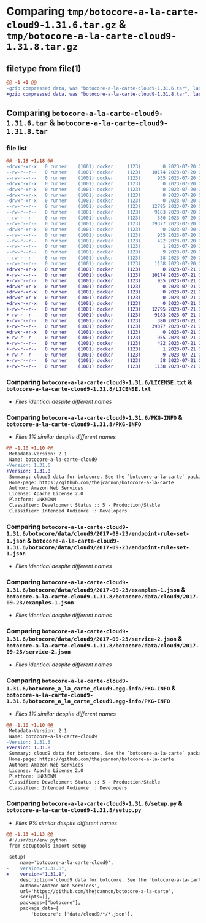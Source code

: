 # Comparing `tmp/botocore-a-la-carte-cloud9-1.31.6.tar.gz` & `tmp/botocore-a-la-carte-cloud9-1.31.8.tar.gz`

## filetype from file(1)

```diff
@@ -1 +1 @@
-gzip compressed data, was "botocore-a-la-carte-cloud9-1.31.6.tar", last modified: Thu Jul 20 01:20:01 2023, max compression
+gzip compressed data, was "botocore-a-la-carte-cloud9-1.31.8.tar", last modified: Fri Jul 21 01:21:10 2023, max compression
```

## Comparing `botocore-a-la-carte-cloud9-1.31.6.tar` & `botocore-a-la-carte-cloud9-1.31.8.tar`

### file list

```diff
@@ -1,18 +1,18 @@
-drwxr-xr-x   0 runner    (1001) docker     (123)        0 2023-07-20 01:20:01.962535 botocore-a-la-carte-cloud9-1.31.6/
--rw-r--r--   0 runner    (1001) docker     (123)    10174 2023-07-20 01:20:01.000000 botocore-a-la-carte-cloud9-1.31.6/LICENSE.txt
--rw-r--r--   0 runner    (1001) docker     (123)      955 2023-07-20 01:20:01.962535 botocore-a-la-carte-cloud9-1.31.6/PKG-INFO
-drwxr-xr-x   0 runner    (1001) docker     (123)        0 2023-07-20 01:20:01.962535 botocore-a-la-carte-cloud9-1.31.6/botocore/
-drwxr-xr-x   0 runner    (1001) docker     (123)        0 2023-07-20 01:20:01.962535 botocore-a-la-carte-cloud9-1.31.6/botocore/data/
-drwxr-xr-x   0 runner    (1001) docker     (123)        0 2023-07-20 01:20:01.962535 botocore-a-la-carte-cloud9-1.31.6/botocore/data/cloud9/
-drwxr-xr-x   0 runner    (1001) docker     (123)        0 2023-07-20 01:20:01.962535 botocore-a-la-carte-cloud9-1.31.6/botocore/data/cloud9/2017-09-23/
--rw-r--r--   0 runner    (1001) docker     (123)    12795 2023-07-20 01:19:55.000000 botocore-a-la-carte-cloud9-1.31.6/botocore/data/cloud9/2017-09-23/endpoint-rule-set-1.json
--rw-r--r--   0 runner    (1001) docker     (123)     9183 2023-07-20 01:19:55.000000 botocore-a-la-carte-cloud9-1.31.6/botocore/data/cloud9/2017-09-23/examples-1.json
--rw-r--r--   0 runner    (1001) docker     (123)      380 2023-07-20 01:19:55.000000 botocore-a-la-carte-cloud9-1.31.6/botocore/data/cloud9/2017-09-23/paginators-1.json
--rw-r--r--   0 runner    (1001) docker     (123)    39377 2023-07-20 01:19:55.000000 botocore-a-la-carte-cloud9-1.31.6/botocore/data/cloud9/2017-09-23/service-2.json
-drwxr-xr-x   0 runner    (1001) docker     (123)        0 2023-07-20 01:20:01.962535 botocore-a-la-carte-cloud9-1.31.6/botocore_a_la_carte_cloud9.egg-info/
--rw-r--r--   0 runner    (1001) docker     (123)      955 2023-07-20 01:20:01.000000 botocore-a-la-carte-cloud9-1.31.6/botocore_a_la_carte_cloud9.egg-info/PKG-INFO
--rw-r--r--   0 runner    (1001) docker     (123)      422 2023-07-20 01:20:01.000000 botocore-a-la-carte-cloud9-1.31.6/botocore_a_la_carte_cloud9.egg-info/SOURCES.txt
--rw-r--r--   0 runner    (1001) docker     (123)        1 2023-07-20 01:20:01.000000 botocore-a-la-carte-cloud9-1.31.6/botocore_a_la_carte_cloud9.egg-info/dependency_links.txt
--rw-r--r--   0 runner    (1001) docker     (123)        9 2023-07-20 01:20:01.000000 botocore-a-la-carte-cloud9-1.31.6/botocore_a_la_carte_cloud9.egg-info/top_level.txt
--rw-r--r--   0 runner    (1001) docker     (123)       38 2023-07-20 01:20:01.962535 botocore-a-la-carte-cloud9-1.31.6/setup.cfg
--rw-r--r--   0 runner    (1001) docker     (123)     1138 2023-07-20 01:20:01.000000 botocore-a-la-carte-cloud9-1.31.6/setup.py
+drwxr-xr-x   0 runner    (1001) docker     (123)        0 2023-07-21 01:21:10.214727 botocore-a-la-carte-cloud9-1.31.8/
+-rw-r--r--   0 runner    (1001) docker     (123)    10174 2023-07-21 01:21:09.000000 botocore-a-la-carte-cloud9-1.31.8/LICENSE.txt
+-rw-r--r--   0 runner    (1001) docker     (123)      955 2023-07-21 01:21:10.214727 botocore-a-la-carte-cloud9-1.31.8/PKG-INFO
+drwxr-xr-x   0 runner    (1001) docker     (123)        0 2023-07-21 01:21:10.214727 botocore-a-la-carte-cloud9-1.31.8/botocore/
+drwxr-xr-x   0 runner    (1001) docker     (123)        0 2023-07-21 01:21:10.214727 botocore-a-la-carte-cloud9-1.31.8/botocore/data/
+drwxr-xr-x   0 runner    (1001) docker     (123)        0 2023-07-21 01:21:10.214727 botocore-a-la-carte-cloud9-1.31.8/botocore/data/cloud9/
+drwxr-xr-x   0 runner    (1001) docker     (123)        0 2023-07-21 01:21:10.214727 botocore-a-la-carte-cloud9-1.31.8/botocore/data/cloud9/2017-09-23/
+-rw-r--r--   0 runner    (1001) docker     (123)    12795 2023-07-21 01:21:06.000000 botocore-a-la-carte-cloud9-1.31.8/botocore/data/cloud9/2017-09-23/endpoint-rule-set-1.json
+-rw-r--r--   0 runner    (1001) docker     (123)     9183 2023-07-21 01:21:06.000000 botocore-a-la-carte-cloud9-1.31.8/botocore/data/cloud9/2017-09-23/examples-1.json
+-rw-r--r--   0 runner    (1001) docker     (123)      380 2023-07-21 01:21:06.000000 botocore-a-la-carte-cloud9-1.31.8/botocore/data/cloud9/2017-09-23/paginators-1.json
+-rw-r--r--   0 runner    (1001) docker     (123)    39377 2023-07-21 01:21:06.000000 botocore-a-la-carte-cloud9-1.31.8/botocore/data/cloud9/2017-09-23/service-2.json
+drwxr-xr-x   0 runner    (1001) docker     (123)        0 2023-07-21 01:21:10.214727 botocore-a-la-carte-cloud9-1.31.8/botocore_a_la_carte_cloud9.egg-info/
+-rw-r--r--   0 runner    (1001) docker     (123)      955 2023-07-21 01:21:10.000000 botocore-a-la-carte-cloud9-1.31.8/botocore_a_la_carte_cloud9.egg-info/PKG-INFO
+-rw-r--r--   0 runner    (1001) docker     (123)      422 2023-07-21 01:21:10.000000 botocore-a-la-carte-cloud9-1.31.8/botocore_a_la_carte_cloud9.egg-info/SOURCES.txt
+-rw-r--r--   0 runner    (1001) docker     (123)        1 2023-07-21 01:21:10.000000 botocore-a-la-carte-cloud9-1.31.8/botocore_a_la_carte_cloud9.egg-info/dependency_links.txt
+-rw-r--r--   0 runner    (1001) docker     (123)        9 2023-07-21 01:21:10.000000 botocore-a-la-carte-cloud9-1.31.8/botocore_a_la_carte_cloud9.egg-info/top_level.txt
+-rw-r--r--   0 runner    (1001) docker     (123)       38 2023-07-21 01:21:10.214727 botocore-a-la-carte-cloud9-1.31.8/setup.cfg
+-rw-r--r--   0 runner    (1001) docker     (123)     1138 2023-07-21 01:21:09.000000 botocore-a-la-carte-cloud9-1.31.8/setup.py
```

### Comparing `botocore-a-la-carte-cloud9-1.31.6/LICENSE.txt` & `botocore-a-la-carte-cloud9-1.31.8/LICENSE.txt`

 * *Files identical despite different names*

### Comparing `botocore-a-la-carte-cloud9-1.31.6/PKG-INFO` & `botocore-a-la-carte-cloud9-1.31.8/PKG-INFO`

 * *Files 1% similar despite different names*

```diff
@@ -1,10 +1,10 @@
 Metadata-Version: 2.1
 Name: botocore-a-la-carte-cloud9
-Version: 1.31.6
+Version: 1.31.8
 Summary: cloud9 data for botocore. See the `botocore-a-la-carte` package for more info.
 Home-page: https://github.com/thejcannon/botocore-a-la-carte
 Author: Amazon Web Services
 License: Apache License 2.0
 Platform: UNKNOWN
 Classifier: Development Status :: 5 - Production/Stable
 Classifier: Intended Audience :: Developers
```

### Comparing `botocore-a-la-carte-cloud9-1.31.6/botocore/data/cloud9/2017-09-23/endpoint-rule-set-1.json` & `botocore-a-la-carte-cloud9-1.31.8/botocore/data/cloud9/2017-09-23/endpoint-rule-set-1.json`

 * *Files identical despite different names*

### Comparing `botocore-a-la-carte-cloud9-1.31.6/botocore/data/cloud9/2017-09-23/examples-1.json` & `botocore-a-la-carte-cloud9-1.31.8/botocore/data/cloud9/2017-09-23/examples-1.json`

 * *Files identical despite different names*

### Comparing `botocore-a-la-carte-cloud9-1.31.6/botocore/data/cloud9/2017-09-23/service-2.json` & `botocore-a-la-carte-cloud9-1.31.8/botocore/data/cloud9/2017-09-23/service-2.json`

 * *Files identical despite different names*

### Comparing `botocore-a-la-carte-cloud9-1.31.6/botocore_a_la_carte_cloud9.egg-info/PKG-INFO` & `botocore-a-la-carte-cloud9-1.31.8/botocore_a_la_carte_cloud9.egg-info/PKG-INFO`

 * *Files 1% similar despite different names*

```diff
@@ -1,10 +1,10 @@
 Metadata-Version: 2.1
 Name: botocore-a-la-carte-cloud9
-Version: 1.31.6
+Version: 1.31.8
 Summary: cloud9 data for botocore. See the `botocore-a-la-carte` package for more info.
 Home-page: https://github.com/thejcannon/botocore-a-la-carte
 Author: Amazon Web Services
 License: Apache License 2.0
 Platform: UNKNOWN
 Classifier: Development Status :: 5 - Production/Stable
 Classifier: Intended Audience :: Developers
```

### Comparing `botocore-a-la-carte-cloud9-1.31.6/setup.py` & `botocore-a-la-carte-cloud9-1.31.8/setup.py`

 * *Files 9% similar despite different names*

```diff
@@ -1,13 +1,13 @@
 #!/usr/bin/env python
 from setuptools import setup
 
 setup(
     name='botocore-a-la-carte-cloud9',
-    version="1.31.6",
+    version="1.31.8",
     description='cloud9 data for botocore. See the `botocore-a-la-carte` package for more info.',
     author='Amazon Web Services',
     url='https://github.com/thejcannon/botocore-a-la-carte',
     scripts=[],
     packages=["botocore"],
     package_data={
         'botocore': ['data/cloud9/*/*.json'],
```

